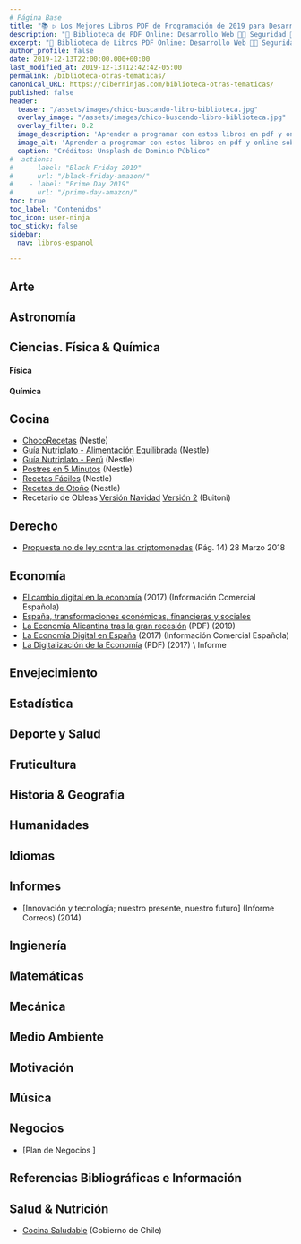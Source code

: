 ```yaml
---
# Página Base
title: "📚 ▷ Los Mejores Libros PDF de Programación de 2019 para Desarrolladores"
description: "🚀 Biblioteca de PDF Online: Desarrollo Web 👩‍💻 Seguridad 🔐 Robótica 🤖 Redes 🕸 Criptomonedas 🏠 Domótica 💻 & Más ¡💥 100% GRATIS y en ESPAÑOL 💥!"
excerpt: "🚀 Biblioteca de Libros PDF Online: Desarrollo Web 👩‍💻 Seguridad 🔐 Robótica 🤖 Redes 🕸 Criptomonedas 🏠 Domótica 💻 & Más ¡100% GRATIS y en ESPAÑOL 💥!"
author_profile: false
date: 2019-12-13T22:00:00.000+00:00
last_modified_at: 2019-12-13T12:42:42-05:00
permalink: /biblioteca-otras-tematicas/
canonical_URL: https://ciberninjas.com/biblioteca-otras-tematicas/
published: false
header:
  teaser: "/assets/images/chico-buscando-libro-biblioteca.jpg"
  overlay_image: "/assets/images/chico-buscando-libro-biblioteca.jpg"
  overlay_filter: 0.2
  image_description: 'Aprender a programar con estos libros en pdf y online sobre desarrollo web y otras tecnologíases | Ciberninjas'
  image_alt: 'Aprender a programar con estos libros en pdf y online sobre desarrollo web y otras tecnologíases | Ciberninjas'
  caption: "Créditos: Unsplash de Dominio Público"
#  actions:
#    - label: "Black Friday 2019"
#      url: "/black-friday-amazon/"
#    - label: "Prime Day 2019"
#      url: "/prime-day-amazon/"
toc: true
toc_label: "Contenidos"
toc_icon: user-ninja
toc_sticky: false
sidebar:
  nav: libros-espanol

---
```


## Arte

## Astronomía


## Ciencias. Física & Química

#### Física

#### Química

## Cocina

* [ChocoRecetas](https://www.nestle.es/cualificacion/pdf/v2/01_Recetario_5%20minutos.pdf) (Nestle)
* [Guía Nutriplato - Alimentación Equilibrada](https://www.nutriplatonestle.es/nutritest/_docs/guia-nutriplato-nestle.pdf) (Nestle)
* [Guía Nutriplato - Perú](https://www.nestle.com.pe/sites/g/files/pydnoa276/files/asset-library/documents/nestle_plato_guia_nutricionistas.pdf) (Nestle)
* [Postres en 5 Minutos](https://www.nestle.es/cualificacion/pdf/v2/01_Recetario_5%20minutos.pdf) (Nestle)
* [Recetas Fáciles](http://www.nestle.es/ayudanosamejorar/Descargas/RECETAS_FACILES.pdf) (Nestle)
* [Recetas de Otoño](https://www.nestlecocina.es/descargas/nestle_cocina/recetario-otono-2019.pdf) (Nestle)
* Recetario de Obleas [Versión Navidad](https://www.nestlecocina.es/descargas/buitoni/recetario-obleas-navidad-2019.pdf) [Versión 2](https://www.nestlecocina.es/descargas/buitoni/recetario-de-obleas.pdf) (Buitoni)

<!-- https://www.google.com/search?rls=com.microsoft%3Aen-US&biw=1600&bih=757&sxsrf=ACYBGNTfVddYLKQLHPv_ixE6v0rRKH3Hsw%3A1576596786562&ei=MvX4XbjxIYaRlwTZ-o2ABQ&q=nestle+recetas+pdf&oq=nestle+recetas+pdf&gs_l=psy-ab.3..0i7i30j0i30j0i8i30l5.8552.9788..10182...0.0..0.140.1003.6j4......0....1..gws-wiz.......35i39j0i8i7i30.LK-B9qim60c&ved=0ahUKEwi40qrbgL3mAhWGyIUKHVl9A1AQ4dUDCAs&uact=5 -->

## Derecho

* [Propuesta no de ley contra las criptomonedas](http://www.congreso.es/public_oficiales/L12/CONG/BOCG/D/BOCG-12-D-321.PDF) (Pág. 14) 28 Marzo 2018

## Economía

* [El cambio digital en la economía](http://www.presidencia.gva.es/documents/166658342/166725599/Ejemplar+897/a5705a87-5cd7-400e-b055-34e103eb10ab) (2017) (Información Comercial Española)
* [España, transformaciones económicas, financieras y sociales](https://www.afi.es/webAfi/descargas/1711320/1252800/Espana-1987-2017-transformaciones-economicas-financieras-y-sociales.pdf)
* [La Economía Alicantina tras la gran recesión](https://www.diarioinformacion.com/estaticos/anuario-economico-2019/anuario-economico-2019.pdf) (PDF) (2019)
* [La Economía Digital en España](https://circulodeempresarios.org/transformacion-digital/wp-content/uploads/PublicacionesInteres/01.ICE%20898.pdf) (2017) (Información Comercial Española)
* [La Digitalización de la Economía](http://www.ces.es/documents/10180/4509980/Inf0317.pdf) (PDF) (2017) \ Informe

## Envejecimiento

## Estadística

## Deporte y Salud

## Fruticultura

## Historia & Geografía

## Humanidades

## Idiomas

## Informes

* [Innovación y tecnología; nuestro presente, nuestro futuro] (Informe Correos) (2014)
 
## Ingienería

## Matemáticas

## Mecánica

## Medio Ambiente

## Motivación

## Música

## Negocios

* [Plan de Negocios ]

## Referencias Bibliográficas e Información

## Salud & Nutrición

* [Cocina Saludable](https://inta.cl/wp-content/uploads/2018/03/cocina_saludable.pdf) (Gobierno de Chile)
<!-- https://www.google.com/search?q=recetas+ideales+nestle+pdf&rls=com.microsoft:en-US&sxsrf=ACYBGNRHic0F7oYW5hdzqAgQkOs9wYAmgw:1576596851620&ei=c_X4XfnDJZCelwShk5lY&start=10&sa=N&ved=2ahUKEwi5ya36gL3mAhUQz4UKHaFJBgsQ8NMDegQICxA7&biw=1600&bih=757 -->
